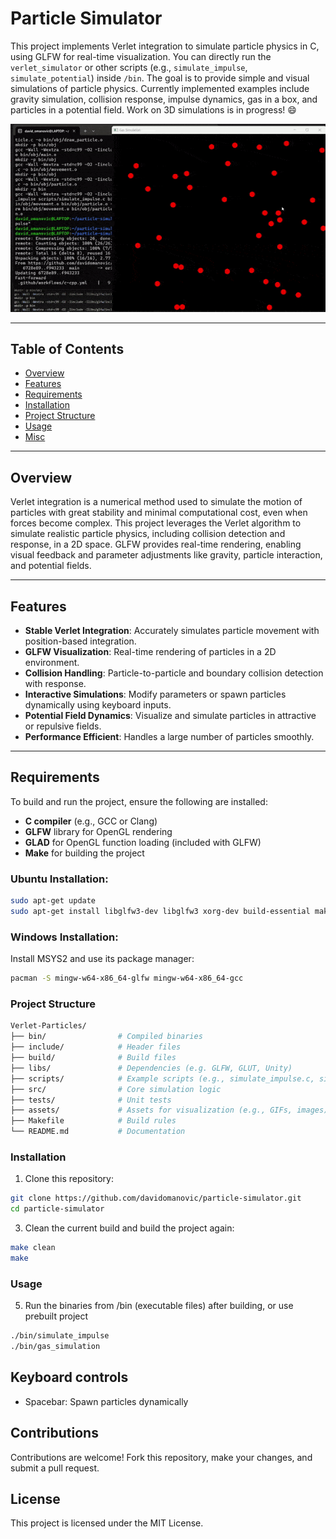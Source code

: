 # Particle Simulator

This project implements Verlet integration to simulate particle physics in C, using GLFW for real-time visualization. You can directly run the `verlet_simulator` or other scripts (e.g., `simulate_impulse`, `simulate_potential`) inside `/bin`. The goal is to provide simple and visual simulations of particle physics. Currently implemented examples include gravity simulation, collision response, impulse dynamics, gas in a box, and particles in a potential field. Work on 3D simulations is in progress! 😄

![Gas Simulation](./assets/gas_sim.gif)

---

## Table of Contents
- [Overview](#overview)
- [Features](#features)
- [Requirements](#requirements)
- [Installation](#installation)
- [Project Structure](#project-structure)
- [Usage](#usage)
- [Misc](#misc)


---

## Overview

Verlet integration is a numerical method used to simulate the motion of particles with great stability and minimal computational cost, even when forces become complex. This project leverages the Verlet algorithm to simulate realistic particle physics, including collision detection and response, in a 2D space. GLFW provides real-time rendering, enabling visual feedback and parameter adjustments like gravity, particle interaction, and potential fields.

---

## Features

- **Stable Verlet Integration**: Accurately simulates particle movement with position-based integration.
- **GLFW Visualization**: Real-time rendering of particles in a 2D environment.
- **Collision Handling**: Particle-to-particle and boundary collision detection with response.
- **Interactive Simulations**: Modify parameters or spawn particles dynamically using keyboard inputs.
- **Potential Field Dynamics**: Visualize and simulate particles in attractive or repulsive fields.
- **Performance Efficient**: Handles a large number of particles smoothly.

---

## Requirements

To build and run the project, ensure the following are installed:

- **C compiler** (e.g., GCC or Clang)
- **GLFW** library for OpenGL rendering
- **GLAD** for OpenGL function loading (included with GLFW)
- **Make** for building the project

### Ubuntu Installation:

```bash
sudo apt-get update
sudo apt-get install libglfw3-dev libglfw3 xorg-dev build-essential make
```

### Windows Installation:
Install MSYS2 and use its package manager:
```bash
pacman -S mingw-w64-x86_64-glfw mingw-w64-x86_64-gcc
```

### Project Structure
```makefile
Verlet-Particles/
├── bin/                # Compiled binaries
├── include/            # Header files
├── build/              # Build files
├── libs/               # Dependencies (e.g. GLFW, GLUT, Unity)
├── scripts/            # Example scripts (e.g., simulate_impulse.c, simulate_potential.c)
├── src/                # Core simulation logic
├── tests/              # Unit tests
├── assets/             # Assets for visualization (e.g., GIFs, images)
├── Makefile            # Build rules
└── README.md           # Documentation
```


### Installation
1. Clone this repository:
```bash
git clone https://github.com/davidomanovic/particle-simulator.git
cd particle-simulator
```
3. Clean the current build and build the project again:
```bash
make clean
make
```

### Usage
5. Run the binaries from /bin (executable files) after building, or use prebuilt project
```bash
./bin/simulate_impulse
./bin/gas_simulation
```

## Keyboard controls
- Spacebar: Spawn particles dynamically

## Contributions
Contributions are welcome! Fork this repository, make your changes, and submit a pull request.

## License
This project is licensed under the MIT License.
